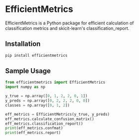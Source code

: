 # EfficientMetrics

EfficientMetrics is a Python package for efficient calculation of classification metrics and skicit-learn's classification_report.

## Installation

```bash
pip install efficientmetrics
```

## Sample Usage

```python
from efficientmetrics import EfficientMetrics
import numpy as np

y_true = np.array([0, 1, 2, 2, 0, 1])
y_preds = np.array([0, 2, 2, 2, 0, 0])
classes = np.array([0, 1, 2])

eff_metrics = EfficientMetrics(y_true, y_preds)
eff_metrics.calculate_confusion_matrix()
eff_metrics.classification_report()
print(eff_metrics.confmat)
print(eff_metrics.report)
```
